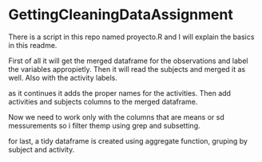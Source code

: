 # GettingCleaningDataAssignment

There is a script in this repo named proyecto.R and I will explain the basics in this readme.

First of all it will get the merged dataframe for the observations and label the variables appropietly.
Then it will read the subjects and merged it as well. Also with the activity labels.

as it continues it adds the proper names for the activities. 
Then add activities and subjects columns to the merged dataframe.

Now we need to work only with the columns that are means or sd messurements so i filter themp using grep and subsetting.

for last, a tidy dataframe is created using aggregate function, gruping by subject and activity.